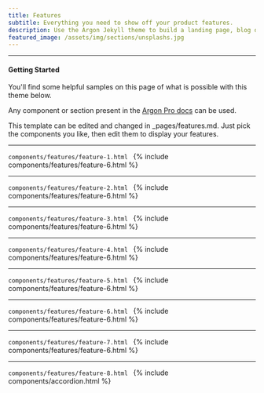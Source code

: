```yaml
---
title: Features
subtitle: Everything you need to show off your product features.
description: Use the Argon Jekyll theme to build a landing page, blog or complete website.
featured_image: /assets/img/sections/unsplashs.jpg
---
```


--- 

#### Getting Started
You'll find some helpful samples on this page of what is possible with this theme below. 

Any component or section present in the [Argon Pro docs](https://demos.creative-tim.com/argon-design-system-pro/docs/1.0/getting-started/overview.html) can be used.

This template can be edited and changed in _pages/features.md. Just pick the components you like, then edit them to display your features.

---
```components/features/feature-1.html ```
{% include components/features/feature-6.html %}

---
```components/features/feature-2.html ```
{% include components/features/feature-6.html %}

---
```components/features/feature-3.html ```
{% include components/features/feature-6.html %}

---
```components/features/feature-4.html ```
{% include components/features/feature-6.html %}

---
```components/features/feature-5.html ```
{% include components/features/feature-6.html %}

---
```components/features/feature-6.html ```
{% include components/features/feature-6.html %}

---
```components/features/feature-7.html ```
{% include components/features/feature-6.html %}

---
```components/features/feature-8.html ```
{% include components/accordion.html %}
